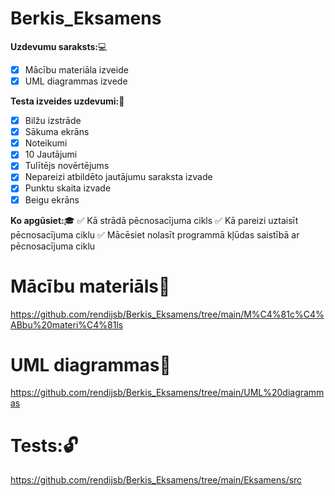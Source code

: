 # Berkis_Eksamens
**Uzdevumu saraksts:**:computer:
- [x] Mācību materiāla izveide
- [x] UML diagrammas izvede

**Testa izveides uzdevumi:**:paperclip:
- [x] Bilžu izstrāde
- [x] Sākuma ekrāns
- [x] Noteikumi
- [x] 10 Jautājumi
- [x] Tulītējs novērtējums
- [x] Nepareizi atbildēto jautājumu saraksta izvade
- [x] Punktu skaita izvade
- [x] Beigu ekrāns

**Ko apgūsiet:**:mortar_board:
:white_check_mark: Kā strādā pēcnosacījuma cikls
:white_check_mark: Kā pareizi uztaisīt pēcnosacījuma ciklu
:white_check_mark: Mācēsiet nolasīt programmā kļūdas saistībā ar pēcnosacījuma ciklu

# Mācību materiāls:orange_book:
https://github.com/rendijsb/Berkis_Eksamens/tree/main/M%C4%81c%C4%ABbu%20materi%C4%81ls

# UML diagrammas:scroll:
https://github.com/rendijsb/Berkis_Eksamens/tree/main/UML%20diagrammas

# Tests::unlock:
https://github.com/rendijsb/Berkis_Eksamens/tree/main/Eksamens/src

